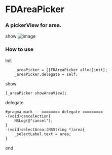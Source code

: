 # FDAreaPicker

### A pickerView for area.
show 
![image](https://20190422zy.oss-cn-shenzhen.aliyuncs.com/2019-4-24-01/%E8%87%AA%E5%AE%9A%E4%B9%89%E7%9A%84%E7%9C%81%E5%B8%82%E9%80%89%E6%8B%A9%E5%99%A8/area-show.gif)

### How to use

Init

```
    _areaPicker = [[FDAreaPicker alloc]init];
    _areaPicker.delegate = self;

```
show

```
[_areaPicker showAreaView];

```

delegate

```
#pragma mark -- ======== delegate =========
-(void)cancelAction{
    NSLog(@"cancel");
}
-(void)selectArea:(NSString *)area{
    _selectLabel.text = area;
}
```
end
